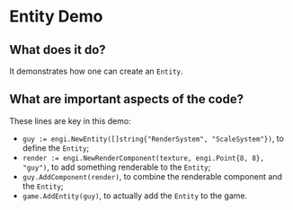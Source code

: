 # Entity Demo

## What does it do?
It demonstrates how one can create an `Entity`.   

## What are important aspects of the code?
These lines are key in this demo:

* `guy := engi.NewEntity([]string{"RenderSystem", "ScaleSystem"})`, to define the `Entity`;
* `render := engi.NewRenderComponent(texture, engi.Point{8, 8}, "guy")`, to add something renderable to the `Entity`;
* `guy.AddComponent(render)`, to combine the renderable component and the `Entity`;
* `game.AddEntity(guy)`, to actually add the `Entity` to the game.
